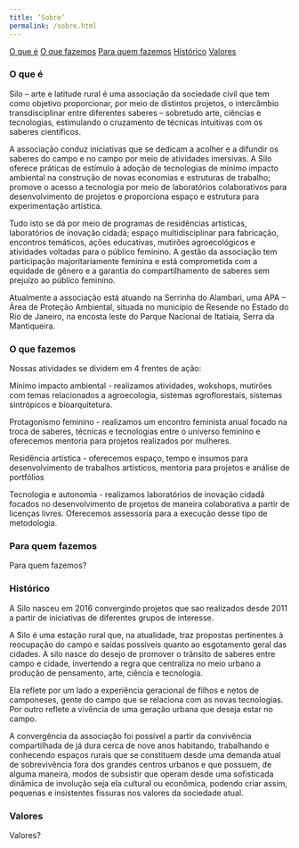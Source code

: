 ```yaml
---
title: ’Sobre’
permalink: /sobre.html
---
```

<div class="about-nav">
  <a class="about-nav-item" href="#o-que-e">O que é</a>
  <a class="about-nav-item" href="#o-que-fazemos">O que fazemos</a>
  <a class="about-nav-item" href="#para-quem-fazemos">Para quem fazemos</a>
  <a class="about-nav-item" href="#historico">Histórico</a>
  <a class="about-nav-item" href="#valores">Valores</a>
</div>

<div class="about-section-wrapper">
  <h3 class="about-section" id="o-que-e">O que é</h3>
</div>
Silo – arte e latitude rural é uma associação da sociedade civil que tem como objetivo proporcionar, por meio de distintos projetos, o intercâmbio transdisciplinar entre diferentes saberes – sobretudo arte, ciências e tecnologias, estimulando o cruzamento de técnicas intuitivas com os saberes científicos. 

A associação conduz iniciativas que se dedicam a acolher e a difundir os saberes do campo e no campo por meio de atividades imersivas. A Silo oferece práticas de estímulo à adoção de tecnologias de mínimo impacto ambiental na construção de novas economias e estruturas de trabalho; promove o acesso a tecnologia por meio de laboratórios colaborativos para desenvolvimento de projetos e proporciona espaço e estrutura para experimentação artística.

Tudo isto se dá por meio de programas de residências artísticas, laboratórios de inovação cidadã; espaço multidisciplinar para fabricação, encontros temáticos, ações educativas, mutirões agroecológicos e atividades voltadas para o público feminino. A gestão da associação tem participação majoritariamente feminina e está comprometida com a equidade de gênero e a garantia do compartilhamento de saberes sem prejuízo ao público feminino.

Atualmente a associação está atuando na Serrinha do Alambari, uma APA – Área de Proteção Ambiental, situada no município de Resende no Estado do Rio de Janeiro, na encosta leste do Parque Nacional de Itatiaia, Serra da Mantiqueira.

<div class="about-section-wrapper">
  <h3 class="about-section" id="o-que-fazemos">O que fazemos</h3>
</div>
Nossas atividades se dividem em 4 frentes de ação:

<span class="about-subtitle">Mínimo impacto ambiental</span> - realizamos atividades, wokshops, mutirões com temas relacionados a agroecologia, sistemas agroflorestais, sistemas sintrópicos e bioarquitetura.

<span class="about-subtitle">Protagonismo feminino</span> - realizamos um encontro feminista anual focado na troca de saberes,  técnicas e tecnologias entre o universo feminino e oferecemos mentoria para projetos realizados por mulheres.

<span class="about-subtitle">Residência artística</span> - oferecemos espaço, tempo e insumos para desenvolvimento de trabalhos artísticos, mentoria para projetos e análise de portfólios

<span class="about-subtitle">Tecnologia e autonomia</span> - realizamos laboratórios de inovação cidadã focados no desenvolvimento de projetos de maneira colaborativa a partir de licenças livres. Oferecemos assessoria para a execução desse tipo de metodologia.

<div class="about-section-wrapper">
  <h3 class="about-section" id="para-quem-fazemos">Para quem fazemos</h3>
</div>
Para quem fazemos?

<div class="about-section-wrapper">
  <h3 class="about-section" id="historico">Histórico</h3>
</div>
A Silo nasceu em 2016 convergindo projetos que sao realizados desde 2011 a partir de iniciativas de diferentes grupos de interesse.

A Silo  é  uma estação rural que, na atualidade, traz propostas pertinentes à reocupação do campo e saídas possíveis quanto ao esgotamento geral das cidades. A silo nasce do desejo de promover o trânsito de saberes entre campo e cidade, invertendo a regra que centraliza no meio urbano a produção de pensamento, arte, ciência e tecnologia.

Ela reflete por um lado a experiência geracional de filhos e netos de camponeses, gente do campo que se relaciona com as novas tecnologias. Por outro reflete a vivência de uma geração urbana que deseja estar no campo.

A convergência da associação foi possível a partir da convivência compartilhada de já dura cerca de nove anos habitando, trabalhando e conhecendo espaços rurais que se constituem desde uma demanda atual de sobrevivência fora dos grandes centros urbanos e que possuem, de alguma maneira, modos de subsistir que operam desde uma sofisticada dinâmica de involução seja ela cultural ou econômica, podendo criar assim, pequenas e insistentes fissuras nos valores da sociedade atual.

<div class="about-section-wrapper">
  <h3 class="about-section" id="valores">Valores</h3>
</div>
Valores?
